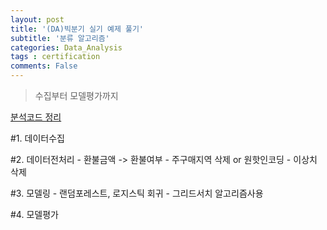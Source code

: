 ```yaml
---
layout: post
title: '(DA)빅분기 실기 예제 풀기'
subtitle: '분류 알고리즘'
categories: Data_Analysis
tags : certification
comments: False
---
```


>수집부터 모델평가까지

[분석코드 정리](https://colab.research.google.com/drive/186ZFW2Xz7OQF_BRQMxZHussxbZaefVNv?usp=sharing)

#1. 데이터수집

#2. 데이터전처리
	- 환불금액 -> 환불여부
	- 주구매지역 삭제 or 원핫인코딩
	- 이상치 삭제

#3. 모델링
	- 랜덤포레스트, 로지스틱 회귀
	- 그리드서치 알고리즘사용

#4. 모델평가 